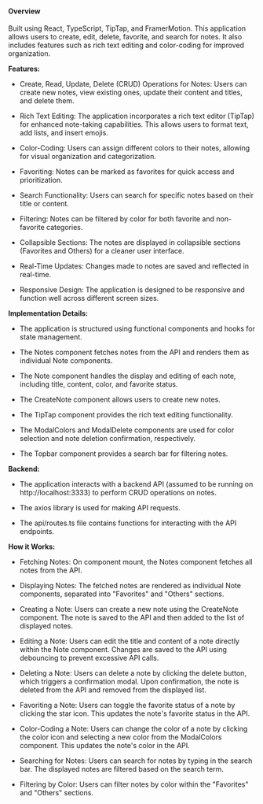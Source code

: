 #### Overview

Built using React, TypeScript, TipTap, and FramerMotion. 
This application allows users to create, edit, delete, favorite, and search for notes. It also includes features such as rich text editing and color-coding for improved organization.

**Features:**

- Create, Read, Update, Delete (CRUD) Operations for Notes: Users can create new notes, view existing ones, update their content and titles, and delete them.

- Rich Text Editing: The application incorporates a rich text editor (TipTap) for enhanced note-taking capabilities. This allows users to format text, add lists, and insert emojis.

- Color-Coding: Users can assign different colors to their notes, allowing for visual organization and categorization.

- Favoriting: Notes can be marked as favorites for quick access and prioritization.

- Search Functionality: Users can search for specific notes based on their title or content.

- Filtering: Notes can be filtered by color for both favorite and non-favorite categories.

- Collapsible Sections: The notes are displayed in collapsible sections (Favorites and Others) for a cleaner user interface.

- Real-Time Updates: Changes made to notes are saved and reflected in real-time.

- Responsive Design: The application is designed to be responsive and function well across different screen sizes.

**Implementation Details:**

- The application is structured using functional components and hooks for state management.

- The Notes component fetches notes from the API and renders them as individual Note components.

- The Note component handles the display and editing of each note, including title, content, color, and favorite status.

- The CreateNote component allows users to create new notes.

- The TipTap component provides the rich text editing functionality.

- The ModalColors and ModalDelete components are used for color selection and note deletion confirmation, respectively.

- The Topbar component provides a search bar for filtering notes.

**Backend:**

- The application interacts with a backend API (assumed to be running on http://localhost:3333) to perform CRUD operations on notes.

- The axios library is used for making API requests.

- The api/routes.ts file contains functions for interacting with the API endpoints.

**How it Works:**

- Fetching Notes: On component mount, the Notes component fetches all notes from the API.

- Displaying Notes: The fetched notes are rendered as individual Note components, separated into "Favorites" and "Others" sections.

- Creating a Note: Users can create a new note using the CreateNote component. The note is saved to the API and then added to the list of displayed notes.

- Editing a Note: Users can edit the title and content of a note directly within the Note component. Changes are saved to the API using debouncing to prevent excessive API calls.

- Deleting a Note: Users can delete a note by clicking the delete button, which triggers a confirmation modal. Upon confirmation, the note is deleted from the API and removed from the displayed list.

- Favoriting a Note: Users can toggle the favorite status of a note by clicking the star icon. This updates the note's favorite status in the API.

- Color-Coding a Note: Users can change the color of a note by clicking the color icon and selecting a new color from the ModalColors component. This updates the note's color in the API.

- Searching for Notes: Users can search for notes by typing in the search bar. The displayed notes are filtered based on the search term.

- Filtering by Color: Users can filter notes by color within the "Favorites" and "Others" sections.
